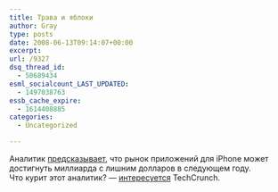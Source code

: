 ```yaml
---
title: Трава и яблоки
author: Gray
type: posts
date: 2008-06-13T09:14:07+00:00
excerpt:
url: /9327
dsq_thread_id:
  - 50689434
esml_socialcount_LAST_UPDATED:
  - 1497038763
essb_cache_expire:
  - 1614408885
categories:
  - Uncategorized

---
```








Аналитик <a href="http://www.appleinsider.com/articles/08/06/11/apples_app_store_could_emerge_as_1_2b_business_by_2009.html" target="_blank">предсказывает</a>, что рынок приложений для iPhone может достигнуть миллиарда с лишним долларов в следующем году.  
Что курит этот аналитик? &#8212; <a href="http://www.techcrunch.com/2008/06/11/12-billion-for-iphone-apps-in-2009-what-is-gene-munster-smoking/" target="_blank">интересуется</a> TechCrunch.